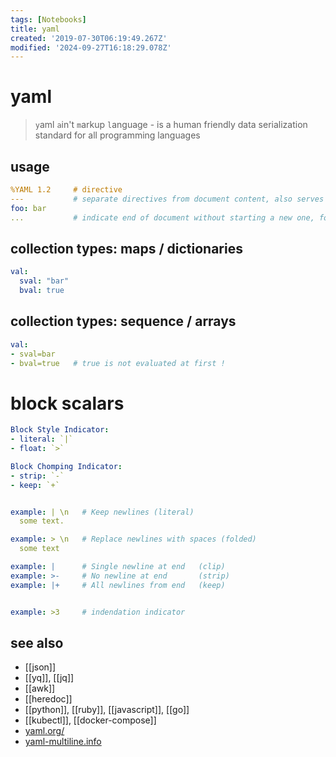 ```yaml
---
tags: [Notebooks]
title: yaml
created: '2019-07-30T06:19:49.267Z'
modified: '2024-09-27T16:18:29.078Z'
---
```


# yaml

> `y`aml `a`in't `m`arkup `l`anguage - is a human friendly data serialization standard for all programming languages

## usage

```yml
%YAML 1.2     # directive
---           # separate directives from document content, also serves to signal start of doc if no directives are present
foo: bar
...           # indicate end of document without starting a new one, for use in communication channels
```

## collection types: maps / dictionaries

```yml
val:
  sval: "bar"
  bval: true
```
## collection types: sequence / arrays

```yml
val:
- sval=bar
- bval=true   # true is not evaluated at first !
```

# block scalars

```yml
Block Style Indicator:
- literal: `|`
- float: `>`

Block Chomping Indicator:
- strip: `-`
- keep: `+`


example: | \n   # Keep newlines (literal)
  some text.

example: > \n   # Replace newlines with spaces (folded)
  some text

example: |      # Single newline at end   (clip)
example: >-     # No newline at end       (strip)
example: |+     # All newlines from end   (keep)


example: >3     # indendation indicator
```

## see also

- [[json]]
- [[yq]], [[jq]]
- [[awk]]
- [[heredoc]]
- [[python]], [[ruby]], [[javascript]], [[go]]
- [[kubectl]], [[docker-compose]]
- [yaml.org/](https://yaml.org/)
- [yaml-multiline.info](https://yaml-multiline.info/)
